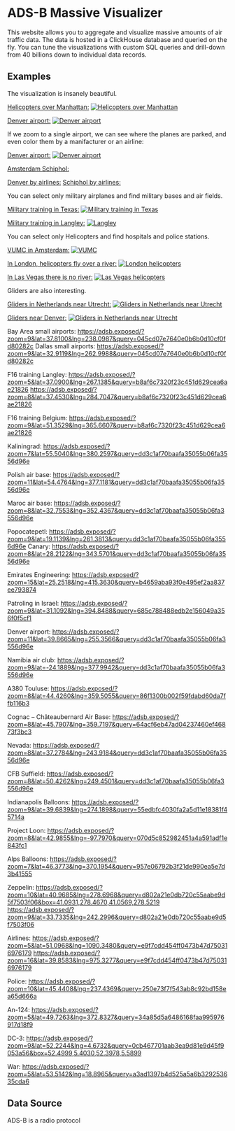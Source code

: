 # ADS-B Massive Visualizer

This website allows you to aggregate and visualize massive amounts of air traffic data. The data is hosted in a ClickHouse database and queried on the fly. You can tune the visualizations with custom SQL queries and drill-down from 40 billions down to individual data records.

## Examples

The visualization is insanely beautiful.

[Helicopters over Manhattan:](https://adsb.exposed/?zoom=12&lat=40.7168&lng=285.9893&query=e18e8c8d6a1db73c63953798ad8919a9)
[![Helicopters over Manhattan](pictures/manhattan.png)](https://adsb.exposed/?zoom=12&lat=40.7168&lng=285.9893&query=e18e8c8d6a1db73c63953798ad8919a9)

[Denver airport:](https://adsb.exposed/?zoom=11&lat=39.8665&lng=255.3566&query=dd3c1af70baafa35055b06fa3556d96e)
[![Denver airport](pictures/denver.png)](https://adsb.exposed/?zoom=12&lat=40.7168&lng=285.9893&query=e18e8c8d6a1db73c63953798ad8919a9)


If we zoom to a single airport, we can see where the planes are parked, and even color them by a manifacturer or an airline:

[Denver airport:](https://adsb.exposed/?zoom=15&lat=39.8592&lng=255.3276&query=b4659aba93f0e495ef2aa837ee793874)
[![Denver airport](pictures/parking_denver.png)](https://adsb.exposed/?zoom=12&lat=40.7168&lng=285.9893&query=e18e8c8d6a1db73c63953798ad8919a9)

[Amsterdam Schiphol:](https://adsb.exposed/?zoom=14&lat=52.3103&lng=364.7577&query=b4659aba93f0e495ef2aa837ee793874)

[Denver by airlines:](https://adsb.exposed/?zoom=14&lat=39.8629&lng=255.3427&query=685c788488edb2e156049a356f0f5cf1)
[Schiphol by airlines:](https://adsb.exposed/?zoom=14&lat=52.3103&lng=364.7577&query=685c788488edb2e156049a356f0f5cf1)


You can select only military airplanes and find military bases and air fields.

[Military training in Texas:](https://adsb.exposed/?zoom=7&lat=32.1944&lng=261.9682&query=64acf6eb47ad04237460ef46873f3bc3)
[![Military training in Texas](pictures/military_texas.png)](https://adsb.exposed/?zoom=7&lat=32.1944&lng=261.9682&query=64acf6eb47ad04237460ef46873f3bc3)

[Military training in Langley:](https://adsb.exposed/?zoom=8&lat=37.7408&lng=285.7004&query=64acf6eb47ad04237460ef46873f3bc3)
[![Langley](pictures/langley.png)](https://adsb.exposed/?zoom=8&lat=37.7408&lng=285.7004&query=64acf6eb47ad04237460ef46873f3bc3)


You can select only Helicopters and find hospitals and police stations.

[VUMC in Amsterdam:](https://adsb.exposed/?zoom=12&lat=52.3446&lng=364.8814&query=e18e8c8d6a1db73c63953798ad8919a9)
[![VUMC](pictures/vumc.png)](https://adsb.exposed/?zoom=12&lat=52.3446&lng=364.8814&query=e18e8c8d6a1db73c63953798ad8919a9)

[In London, helicopters fly over a river:](https://adsb.exposed/?zoom=12&lat=51.5079&lng=359.8960&query=e18e8c8d6a1db73c63953798ad8919a9)
[![London helicopters](pictures/london_heli.png)](https://adsb.exposed/?zoom=12&lat=51.5079&lng=359.8960&query=e18e8c8d6a1db73c63953798ad8919a9)

[In Las Vegas there is no river:](https://adsb.exposed/?zoom=10&lat=36.1374&lng=244.8811&query=e18e8c8d6a1db73c63953798ad8919a9)
[![Las Vegas helicopters](pictures/las_vegas_heli.png)](https://adsb.exposed/?zoom=10&lat=36.1374&lng=244.8811&query=e18e8c8d6a1db73c63953798ad8919a9)


Gliders are also interesting.

[Gliders in Netherlands near Utrecht:](https://adsb.exposed/?zoom=11&lat=52.1407&lng=365.3043&query=d0df937d8c601cb73c7e4721bea5b7f9)
[![Gliders in Netherlands near Utrecht](pictures/gliders_utrecht.png)](https://adsb.exposed/?zoom=11&lat=52.1407&lng=365.3043&query=d0df937d8c601cb73c7e4721bea5b7f9)

[Gliders near Denver:](https://adsb.exposed/?zoom=9&lat=39.6691&lng=255.2838&query=d0df937d8c601cb73c7e4721bea5b7f9)
[![Gliders in Netherlands near Utrecht](pictures/gliders_denver.png)](https://adsb.exposed/?zoom=9&lat=39.6691&lng=255.2838&query=d0df937d8c601cb73c7e4721bea5b7f9)


Bay Area small airports: https://adsb.exposed/?zoom=9&lat=37.8100&lng=238.0987&query=045cd07e7640e0b6b0d10cf0fd80282c
Dallas small airports: https://adsb.exposed/?zoom=9&lat=32.9119&lng=262.9988&query=045cd07e7640e0b6b0d10cf0fd80282c

F16 training Langley:
https://adsb.exposed/?zoom=5&lat=37.0900&lng=267.1385&query=b8af6c7320f23c451d629cea6ae21826
https://adsb.exposed/?zoom=8&lat=37.4530&lng=284.7047&query=b8af6c7320f23c451d629cea6ae21826

F16 training Belgium:
https://adsb.exposed/?zoom=9&lat=51.3529&lng=365.6607&query=b8af6c7320f23c451d629cea6ae21826

Kaliningrad:
https://adsb.exposed/?zoom=7&lat=55.5040&lng=380.2597&query=dd3c1af70baafa35055b06fa3556d96e

Polish air base:
https://adsb.exposed/?zoom=11&lat=54.4764&lng=377.1181&query=dd3c1af70baafa35055b06fa3556d96e

Maroc air base:
https://adsb.exposed/?zoom=8&lat=32.7553&lng=352.4367&query=dd3c1af70baafa35055b06fa3556d96e

Popocatepetl: https://adsb.exposed/?zoom=9&lat=19.1139&lng=261.3813&query=dd3c1af70baafa35055b06fa3556d96e
Canary: https://adsb.exposed/?zoom=8&lat=28.2122&lng=343.5701&query=dd3c1af70baafa35055b06fa3556d96e

Emirates Engineering: https://adsb.exposed/?zoom=15&lat=25.2518&lng=415.3630&query=b4659aba93f0e495ef2aa837ee793874

Patroling in Israel: https://adsb.exposed/?zoom=9&lat=31.1092&lng=394.8488&query=685c788488edb2e156049a356f0f5cf1

Denver airport: https://adsb.exposed/?zoom=11&lat=39.8665&lng=255.3566&query=dd3c1af70baafa35055b06fa3556d96e

Namibia air club: https://adsb.exposed/?zoom=9&lat=-24.1889&lng=377.9942&query=dd3c1af70baafa35055b06fa3556d96e

A380 Touluse: https://adsb.exposed/?zoom=8&lat=44.4260&lng=359.5055&query=86f1300b002f59fdabd60da7ffb116b3

Cognac – Châteaubernard Air Base: https://adsb.exposed/?zoom=8&lat=45.7907&lng=359.7197&query=64acf6eb47ad04237460ef46873f3bc3

Nevada: https://adsb.exposed/?zoom=8&lat=37.2784&lng=243.9184&query=dd3c1af70baafa35055b06fa3556d96e

CFB Suffield: https://adsb.exposed/?zoom=8&lat=50.4262&lng=249.4501&query=dd3c1af70baafa35055b06fa3556d96e

Indianapolis Balloons: https://adsb.exposed/?zoom=9&lat=39.6839&lng=274.1898&query=55edbfc4030fa2a5d11e18381f45714a

Project Loon: https://adsb.exposed/?zoom=8&lat=42.9855&lng=-97.7970&query=070d5c852982451a4a591adf1e843fc1

Alps Balloons: https://adsb.exposed/?zoom=7&lat=46.3773&lng=370.1954&query=957e06792b3f21de990ea5e7d3b41555

Zeppelin: https://adsb.exposed/?zoom=10&lat=40.9685&lng=278.6968&query=d802a21e0db720c55aabe9d5f7503f06&box=41.0931,278.4670,41.0569,278.5219
https://adsb.exposed/?zoom=9&lat=33.7335&lng=242.2996&query=d802a21e0db720c55aabe9d5f7503f06


Airlines:
https://adsb.exposed/?zoom=5&lat=51.0968&lng=1090.3480&query=e9f7cdd454ff0473b47d750316976179
https://adsb.exposed/?zoom=16&lat=39.8583&lng=975.3277&query=e9f7cdd454ff0473b47d750316976179

Police: https://adsb.exposed/?zoom=10&lat=45.4408&lng=237.4369&query=250e73f7f543ab8c92bd158ea65d666a

An-124: https://adsb.exposed/?zoom=5&lat=49.7263&lng=372.8327&query=34a85d5a6486168faa995976917d18f9

DC-3: https://adsb.exposed/?zoom=9&lat=52.2244&lng=4.6732&query=0cb467701aab3ea9d81e9d45f9053a56&box=52.4999,5.4030,52.3978,5.5899

War: https://adsb.exposed/?zoom=5&lat=53.5142&lng=18.8965&query=a3ad1397b4d525a5a6b329253635cda6


## Data Source

ADS-B is a radio protocol
